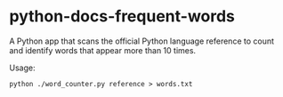 # python-docs-frequent-words

A Python app that scans the official Python language reference to count and identify words that appear more than 10 times.

Usage:
```
python ./word_counter.py reference > words.txt 
```